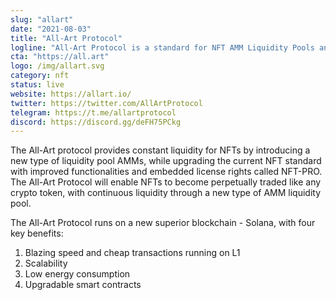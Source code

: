 ```yaml
---
slug: "allart"
date: "2021-08-03"
title: "All-Art Protocol"
logline: "All-Art Protocol is a standard for NFT AMM Liquidity Pools and NFTs."
cta: "https://all.art"
logo: /img/allart.svg
category: nft
status: live
website: https://allart.io/
twitter: https://twitter.com/AllArtProtocol
telegram: https://t.me/allartprotocol
discord: https://discord.gg/deFH75PCkg
---
```


The All-Art protocol provides constant liquidity for NFTs by introducing a new type of liquidity pool AMMs, while upgrading the current NFT standard with improved functionalities and embedded license rights called NFT-PRO. The All-Art Protocol will enable NFTs to become perpetually traded like any crypto token, with continuous liquidity through a new type of AMM liquidity pool.

The All-Art Protocol runs on a new superior blockchain - Solana, with four key benefits:

1. Blazing speed and cheap transactions running on L1
2. Scalability
3. Low energy consumption
4. Upgradable smart contracts
